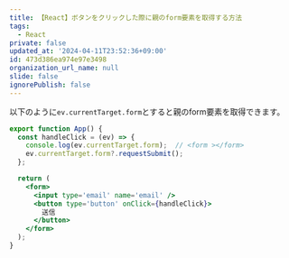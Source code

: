 ```yaml
---
title: 【React】ボタンをクリックした際に親のform要素を取得する方法
tags:
  - React
private: false
updated_at: '2024-04-11T23:52:36+09:00'
id: 473d386ea974e97e3498
organization_url_name: null
slide: false
ignorePublish: false
---
```

以下のように`ev.currentTarget.form`とすると親のform要素を取得できます。

```jsx
export function App() {
  const handleClick = (ev) => {
    console.log(ev.currentTarget.form);  // <form ></form>
    ev.currentTarget.form?.requestSubmit();
  };

  return (
    <form>
      <input type='email' name='email' />
      <button type='button' onClick={handleClick}>
        送信
      </button>
    </form>
  );
}

```
